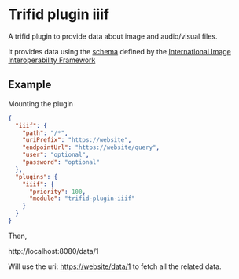 # Trifid plugin iiif

A trifid plugin to provide data about image and audio/visual files.

It provides data using the [schema](https://iiif.io/api/presentation/3/context.json) defined by the [International Image Interoperability Framework](https://iiif.io)


## Example

Mounting the plugin

```json
{
  "iiif": {
    "path": "/*",
    "uriPrefix": "https://website",
    "endpointUrl": "https://website/query",
    "user": "optional",
    "password": "optional"
  },
  "plugins": {
    "iiif": {
      "priority": 100,
      "module": "trifid-plugin-iiif"
    }
  }
}
```

Then, 

http://localhost:8080/data/1

Will use the uri: <https://website/data/1> to fetch all the related data.

